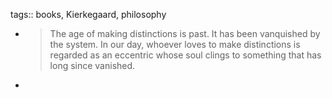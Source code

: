 tags:: books, Kierkegaard, philosophy

- > The age of making distinctions is past. It has been vanquished by the system. In our day, whoever loves to make distinctions is regarded as an eccentric whose soul clings to something that has long since vanished.
-